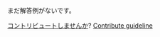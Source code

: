 
まだ解答例がないです。

[コントリビュートしませんか](https://github.com/BFEdev/BFE.dev-solutions/blob/main/quiz/number-format_ja.md)?  [Contribute guideline](https://github.com/BFEdev/BFE.dev-solutions#how-to-contribute)
